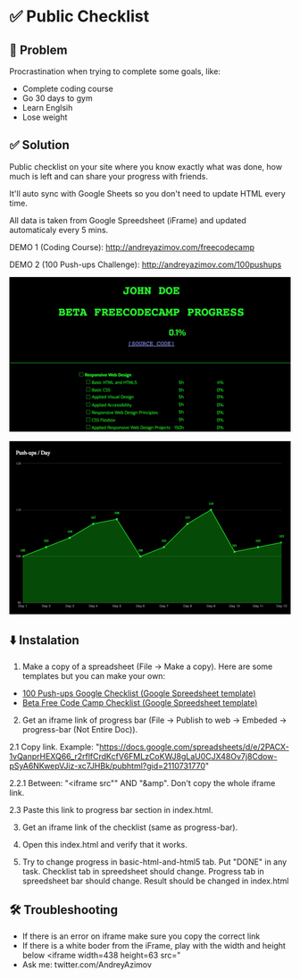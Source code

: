# ✅ Public Checklist

## 🤔 Problem

Procrastination when trying to complete some goals, like:
- Complete coding course
- Go 30 days to gym
- Learn Englsih
- Lose weight

## ✅ Solution

Public checklist on your site where you know exactly what was done, how much is left and can share your progress with friends.

It'll auto sync with Google Sheets so you don't need to update HTML every  time.

All data is taken from Google Spreedsheet (iFrame) and updated automaticaly every 5 mins.

DEMO 1 (Coding Course): http://andreyazimov.com/freecodecamp

DEMO 2 (100 Push-ups Challenge): http://andreyazimov.com/100pushups

![Picture](https://raw.githubusercontent.com/AndreyAzimov/myprogress/master/pic.png)

![Picture](https://raw.githubusercontent.com/AndreyAzimov/myprogress/master/chart.png)

## ⬇️ Instalation

1. Make a copy of a spreadsheet (File -> Make a copy). Here are some templates but you can make your own:
- [100 Push-ups Google Checklist (Google Spreedsheet template)](https://docs.google.com/spreadsheets/d/1OPdKJrqP5Mqb2W-v6GuZIoaPwlOZ5u-j8mp_zBuW_Nw/edit#gid=0)
- [Beta Free Code Camp Checklist (Google Spreedsheet template)](https://docs.google.com/spreadsheets/d/1fk4YFSs1f8YnTOpaRJa-2qePHE2J5MWxBzok-dYIVI4/edit?usp=sharing)

2. Get an iframe link of progress bar (File -> Publish to web -> Embeded -> progress-bar (Not Entire Doc)).

2.1 Copy link. Example: "https://docs.google.com/spreadsheets/d/e/2PACX-1vQanprHEXQ66_r2rflfCrdKcfV6FMLzCoKWJ8gLaU0CJX48Ov7j8Cdow-pSyA6NKwepVJiz-xc7JHBk/pubhtml?gid=2110731770"

2.2.1 Between: "<iframe src"" AND "&amp". Don't copy the whole iframe link.

2.3 Paste this link to progress bar section in index.html.


3. Get an iframe link of the checklist (same as progress-bar).

4. Open this index.html and verify that it works.

5. Try to change progress in basic-html-and-html5 tab. Put "DONE" in any task. Checklist tab in spreedsheet should change. Progress tab in spreedsheet bar should change. Result should be changed in index.html

## 🛠 Troubleshooting

- If there is an error on iframe make sure you copy the correct link
- If there is a white boder from the iFrame, play with the width and height below <iframe width=438 height=63 src="
- Ask me: twitter.com/AndreyAzimov
